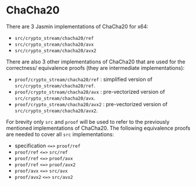 # ChaCha20

There are 3 Jasmin implementations of ChaCha20 for x64:

* `src/crypto_stream/chacha20/ref`
* `src/crypto_stream/chacha20/avx`
* `src/crypto_stream/chacha20/avx2`

There are also 3 other implementations of ChaCha20 that are used for the correctness/
equivalence proofs (they are intermediate implementations):

* `proof/crypto_stream/chacha20/ref` : simplified version of `src/crypto_stream/chacha20/ref`.
* `proof/crypto_stream/chacha20/avx` : pre-vectorized version of `src/crypto_stream/chacha20/avx`.
* `proof/crypto_stream/chacha20/avx2` : pre-vectorized version of `src/crypto_stream/chacha20/avx2`.

For brevity only `src` and `proof` will be used to refer to the previously mentioned
implementations of ChaCha20. The following equivalence proofs are needed to cover
all `src` implementations:

* specification `<=>` `proof/ref`
* `proof/ref` `<=>` `src/ref`
* `proof/ref` `<=>` `proof/avx`
* `proof/ref` `<=>` `proof/avx2`
* `proof/avx` `<=>` `src/avx`
* `proof/avx2` `<=>` `src/avx2`
